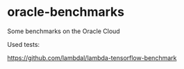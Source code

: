 # oracle-benchmarks
Some benchmarks on the Oracle Cloud

Used tests:

https://github.com/lambdal/lambda-tensorflow-benchmark
